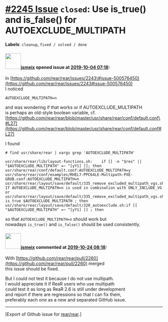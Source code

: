 [\#2245 Issue](https://github.com/rear/rear/issues/2245) `closed`: Use is\_true() and is\_false() for AUTOEXCLUDE\_MULTIPATH
============================================================================================================================

**Labels**: `cleanup`, `fixed / solved / done`

#### <img src="https://avatars.githubusercontent.com/u/1788608?u=925fc54e2ce01551392622446ece427f51e2f0ce&v=4" width="50">[jsmeix](https://github.com/jsmeix) opened issue at [2019-10-04 07:18](https://github.com/rear/rear/issues/2245):

In
[https://github.com/rear/rear/issues/2243\#issue-500576450](https://github.com/rear/rear/issues/2243#issue-500576450)  
I noticed

    AUTOEXCLUDE_MULTIPATH=n

and was wondering if that works or if AUTOEXCLUDE\_MULTIPATH  
is perhaps an old-style boolean variable, cf.  
[https://github.com/rear/rear/blob/master/usr/share/rear/conf/default.conf\#L27](https://github.com/rear/rear/blob/master/usr/share/rear/conf/default.conf#L27)

I found

    # find usr/share/rear | xargs grep 'AUTOEXCLUDE_MULTIPATH'

    usr/share/rear/lib/layout-functions.sh:    if [[ -n "$res" || "$AUTOEXCLUDE_MULTIPATH" =~ ^[yY1] ]]; then
    usr/share/rear/conf/default.conf:AUTOEXCLUDE_MULTIPATH=y
    usr/share/rear/conf/examples/RHEL7-PPC64LE-Multipath-PXE-GRUB.conf:AUTOEXCLUDE_MULTIPATH=n
    usr/share/rear/layout/save/default/335_remove_excluded_multipath_vgs.sh:# If AUTOEXCLUDE_MULTIPATH=n is used in combination with ONLY_INCLUDE_VG or
    usr/share/rear/layout/save/default/335_remove_excluded_multipath_vgs.sh:if is_true $AUTOEXCLUDE_MULTIPATH ; then
    usr/share/rear/layout/save/default/320_autoexclude.sh:if [[ "$AUTOEXCLUDE_MULTIPATH" =~ ^[yY1] ]] ; then

so that `AUTOEXCLUDE_MULTIPATH=n` should work but  
nowadays `is_true()` and `is_false()` should be used consistently.

#### <img src="https://avatars.githubusercontent.com/u/1788608?u=925fc54e2ce01551392622446ece427f51e2f0ce&v=4" width="50">[jsmeix](https://github.com/jsmeix) commented at [2019-10-24 08:18](https://github.com/rear/rear/issues/2245#issuecomment-545803198):

With
[https://github.com/rear/rear/pull/2260](https://github.com/rear/rear/pull/2260)
merged  
this issue should be fixed.

But I could not test it because I do not use multipath.  
I would appreciate it if ReaR users who use multipath  
could test it as long as ReaR 2.6 is still under development  
and report if there are regressions so that I can fix them,  
preferably each one as a new and separated GitHub issue.

------------------------------------------------------------------------

\[Export of Github issue for
[rear/rear](https://github.com/rear/rear).\]
